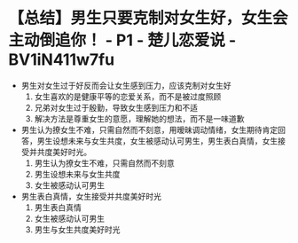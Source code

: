 # 【总结】男生只要克制对女生好，女生会主动倒追你！ - P1 - 楚儿恋爱说 - BV1iN411w7fu

-   男生对女生过于好反而会让女生感到压力，应该克制对女生好
    1.  女生喜欢的是健康平等的恋爱关系，而不是被过度照顾
    2.  兄弟对女生过于殷勤，导致女生感到压力和不适
    3.  解决方法是尊重女生的意愿，理解她的想法，而不是一味道歉
-   男生认为撩女生不难，只需自然而不刻意，用暧昧调动情绪，女生期待肯定回答，男生设想未来与女生共度，女生被感动认可男生，男生表白真情，女生接受并共度美好时光。
    1.  男生认为撩女生不难，只需自然而不刻意
    2.  男生设想未来与女生共度
    3.  女生被感动认可男生
-   男生表白真情，女生接受并共度美好时光
    1.  男生表白真情
    2.  女生被感动认可男生
    3.  男生与女生共度美好时光